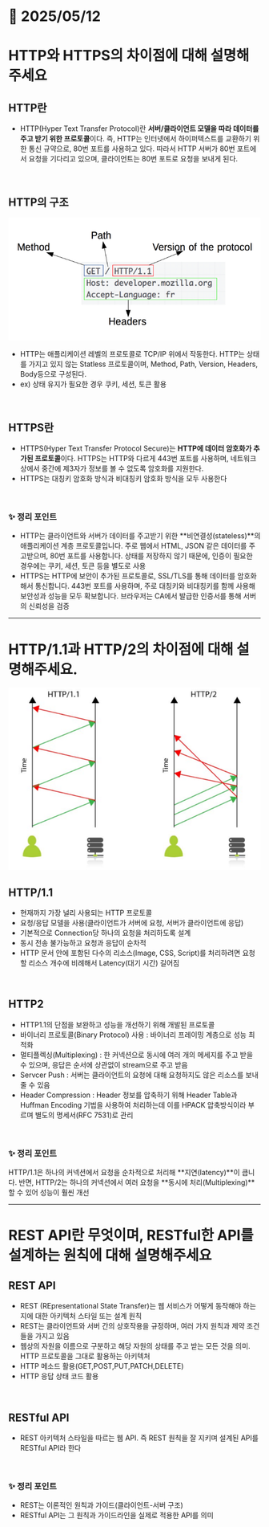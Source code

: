 # 📅 2025/05/12
# HTTP와 HTTPS의 차이점에 대해 설명해주세요

## HTTP란
- HTTP(Hyper Text Transfer Protocol)란 **서버/클라이언트 모델을 따라 데이터를 주고 받기 위한 프로토콜**이다.
즉, HTTP는 인터넷에서 하이퍼텍스트를 교환하기 위한 통신 규약으로, 80번 포트를 사용하고 있다. 따라서 HTTP 서버가 80번 포트에서 요청을 기다리고 있으며, 클라이언트는 80번 포트로 요청을 보내게 된다.

<br>

## HTTP의 구조
![alt text](image.png)
- HTTP는 애플리케이션 레벨의 프로토콜로 TCP/IP 위에서 작동한다. HTTP는 상태를 가지고 있지 않는 Statless 프로토콜이며, Method, Path, Version, Headers, Body등으로 구성된다.
- ex) 상태 유지가 필요한 경우 쿠키, 세션, 토큰 활용

<br>

## HTTPS란
- HTTPS(Hyper Text Transfer Protocol Secure)는 **HTTP에 데이터 암호화가 추가된 프로토콜**이다. HTTPS는 HTTP와 다르게 443번 포트를 사용하며, 네트워크 상에서 중간에 제3자가 정보를 볼 수 없도록 암호화를 지원한다.
- HTTPS는 대칭키 암호화 방식과 비대칭키 암호화 방식을 모두 사용한다

<br>

### ✨ 정리 포인트
- HTTP는 클라이언트와 서버가 데이터를 주고받기 위한 **비연결성(stateless)**의 애플리케이션 계층 프로토콜입니다.
주로 웹에서 HTML, JSON 같은 데이터를 주고받으며, 80번 포트를 사용합니다. 상태를 저장하지 않기 때문에, 인증이 필요한 경우에는 쿠키, 세션, 토큰 등을 별도로 사용
- HTTPS는 HTTP에 보안이 추가된 프로토콜로, SSL/TLS를 통해 데이터를 암호화해서 통신합니다. 443번 포트를 사용하며, 주로 대칭키와 비대칭키를 함께 사용해 보안성과 성능을 모두 확보합니다. 브라우저는 CA에서 발급한 인증서를 통해 서버의 신뢰성을 검증

---

# HTTP/1.1과 HTTP/2의 차이점에 대해 설명해주세요.
![alt text](image-1.png)

## HTTP/1.1
- 현재까지 가장 널리 사용되는 HTTP 프로토콜
- 요청/응답 모델을 사용(클라이언트가 서버에 요청, 서버가 클라이언트에 응답)
- 기본적으로 Connection당 하나의 요청을 처리하도록 설계
- 동시 전송 불가능하고 요청과 응답이 순차적 
- HTTP 문서 안에 포함된 다수의 리소스(Image, CSS, Script)를 처리하려면 요청할 리소스 개수에 비례해서 Latency(대기 시간) 길어짐

<br>

## HTTP2
- HTTP1.1의 단점을 보완하고 성능을 개선하기 위해 개발된 프로토콜
- 바이너리 프로토콜(Binary Protocol) 사용 : 바이너리 프레이밍 계층으로 성능 최적화
- 멀티플렉싱(Multiplexing) : 한 커넥션으로 동시에 여러 개의 메세지를 주고 받을 수 있으며, 응답은 순서에 상관없이 stream으로 주고 받음
- Servcer Push : 서버는 클라이언트의 요청에 대해 요청하지도 않은 리소스를 보내줄 수 있음
- Header Compression : Header 정보를 압축하기 위해 Header Table과 Huffman Encoding 기법을 사용하여 처리하는데 이를 HPACK 압축방식이라 부르며 별도의 명세서(RFC 7531)로 관리

<br>

### ✨ 정리 포인트
HTTP/1.1은 하나의 커넥션에서 요청을 순차적으로 처리해 **지연(latency)**이 큽니다.
반면, HTTP/2는 하나의 커넥션에서 여러 요청을 **동시에 처리(Multiplexing)**할 수 있어 성능이 훨씬 개선

---

# REST API란 무엇이며, RESTful한 API를 설계하는 원칙에 대해 설명해주세요

## REST API
- REST (REpresentational State Transfer)는 웹 서비스가 어떻게 동작해야 하는지에 대한 아키텍처 스타일 또는 설계 원칙
- REST는 클라이언트와 서버 간의 상호작용을 규정하며, 여러 가지 원칙과 제약 조건들을 가지고 있음
- 웹상의 자원을 이름으로 구분하고 해당 자원의 상태를 주고 받는 모든 것을 의미. HTTP 프로토콜을 그대로 활용하는 아키텍처
- HTTP 메소드 활용(GET,POST,PUT,PATCH,DELETE)
- HTTP 응답 상태 코드 활용

<br>

## RESTful API
- REST 아키텍처 스타일을 따르는 웹 API. 즉 REST 원칙을 잘 지키며 설계된 API를 RESTful API라 한다

<br>

### ✨ 정리 포인트
- REST는 이론적인 원칙과 가이드(클라이언트-서버 구조)
- RESTful API는 그 원칙과 가이드라인을 실제로 적용한 API를 의미
